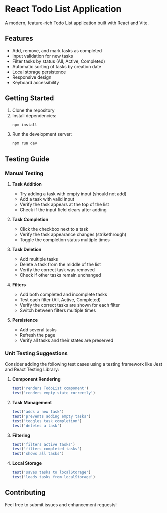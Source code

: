 # React Todo List Application

A modern, feature-rich Todo List application built with React and Vite.

## Features

- Add, remove, and mark tasks as completed
- Input validation for new tasks
- Filter tasks by status (All, Active, Completed)
- Automatic sorting of tasks by creation date
- Local storage persistence
- Responsive design
- Keyboard accessibility

## Getting Started

1. Clone the repository
2. Install dependencies:
   ```bash
   npm install
   ```
3. Run the development server:
   ```bash
   npm run dev
   ```

## Testing Guide

### Manual Testing

1. **Task Addition**
   - Try adding a task with empty input (should not add)
   - Add a task with valid input
   - Verify the task appears at the top of the list
   - Check if the input field clears after adding

2. **Task Completion**
   - Click the checkbox next to a task
   - Verify the task appearance changes (strikethrough)
   - Toggle the completion status multiple times

3. **Task Deletion**
   - Add multiple tasks
   - Delete a task from the middle of the list
   - Verify the correct task was removed
   - Check if other tasks remain unchanged

4. **Filters**
   - Add both completed and incomplete tasks
   - Test each filter (All, Active, Completed)
   - Verify the correct tasks are shown for each filter
   - Switch between filters multiple times

5. **Persistence**
   - Add several tasks
   - Refresh the page
   - Verify all tasks and their states are preserved

### Unit Testing Suggestions

Consider adding the following test cases using a testing framework like Jest and React Testing Library:

1. **Component Rendering**
   ```javascript
   test('renders TodoList component')
   test('renders empty state correctly')
   ```

2. **Task Management**
   ```javascript
   test('adds a new task')
   test('prevents adding empty tasks')
   test('toggles task completion')
   test('deletes a task')
   ```

3. **Filtering**
   ```javascript
   test('filters active tasks')
   test('filters completed tasks')
   test('shows all tasks')
   ```

4. **Local Storage**
   ```javascript
   test('saves tasks to localStorage')
   test('loads tasks from localStorage')
   ```

## Contributing

Feel free to submit issues and enhancement requests!
